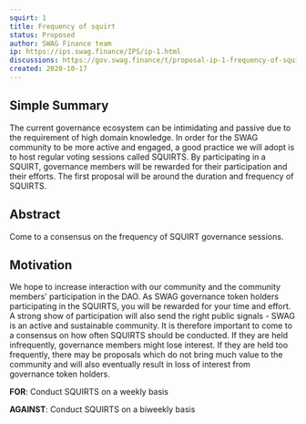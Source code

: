 ```yaml
---
squirt: 1
title: Frequency of squirt
status: Proposed
author: SWAG Finance team
ip: https://ips.swag.finance/IPS/ip-1.html
discussions: https://gov.swag.finance/t/proposal-ip-1-frequency-of-squirts/32
created: 2020-10-17
---
```


## Simple Summary

The current governance ecosystem can be intimidating and passive due to the requirement of high domain knowledge. In order for the SWAG community to be more active and engaged, a good practice we will adopt is to host regular voting sessions called SQUIRTS. By participating in a SQUIRT, governance members will be rewarded for their participation and their efforts. The first proposal will be around the duration and frequency of SQUIRTS.

## Abstract
Come to a consensus on the frequency of SQUIRT governance sessions.

## Motivation
We hope to increase interaction with our community and the community members’ participation in the DAO. As SWAG governance token holders participating in the SQUIRTS, you will be rewarded for your time and effort. A strong show of participation will also send the right public signals - SWAG is an active and sustainable community.
It is therefore important to come to a consensus on how often SQUIRTS should be conducted. If they are held infrequently, governance members might lose interest. If they are held too frequently, there may be proposals which do not bring much value to the community and will also eventually result in loss of interest from governance token holders. 


**FOR**: Conduct SQUIRTS on a weekly basis

**AGAINST**: Conduct SQUIRTS on a biweekly basis
